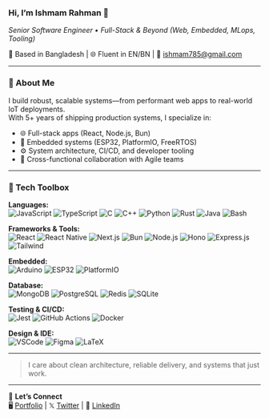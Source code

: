 ### Hi, I’m Ishmam Rahman 👋  
_Senior Software Engineer • Full-Stack & Beyond (Web, Embedded, MLops, Tooling)_

📍 Based in Bangladesh | 🌐 Fluent in EN/BN | 📧 <a href="mailto:ishmam785@gmail.com">ishmam785@gmail.com</a>

---

### 🧠 About Me

I build robust, scalable systems—from performant web apps to real-world IoT deployments.  
With 5+ years of shipping production systems, I specialize in:

- 🌐 Full-stack apps (React, Node.js, Bun)
- 🧩 Embedded systems (ESP32, PlatformIO, FreeRTOS)
- ⚙️ System architecture, CI/CD, and developer tooling
- 👥 Cross-functional collaboration with Agile teams

---

### 🧰 Tech Toolbox

**Languages:**  
![JavaScript](https://img.shields.io/badge/JavaScript-F7DF1E?logo=javascript&logoColor=000&style=flat)
![TypeScript](https://img.shields.io/badge/TypeScript-3178C6?logo=typescript&logoColor=fff&style=flat)
![C](https://img.shields.io/badge/C-A8B9CC?logo=c&logoColor=000&style=flat)
![C++](https://img.shields.io/badge/C++-00599C?logo=c%2B%2B&logoColor=fff&style=flat)
![Python](https://img.shields.io/badge/Python-3776AB?style=flat&logo=python&logoColor=FFD43B)
![Rust](https://img.shields.io/badge/Rust-DEA584?logo=rust&logoColor=000&style=flat)
![Java](https://img.shields.io/badge/Java-ED8B00?style=flat&logo=openjdk&logoColor=fff)
![Bash](https://img.shields.io/badge/Bash-4EAA25?logo=gnu-bash&logoColor=fff&style=flat)

**Frameworks & Tools:**  
![React](https://img.shields.io/badge/React-20232A?logo=react&logoColor=61DAFB&style=flat)
![React Native](https://img.shields.io/badge/React_Native-20232A?logo=react&logoColor=61DAFB&style=flat)
![Next.js](https://img.shields.io/badge/Next.js-020202?logo=next.js&logoColor=white&style=flat)
![Bun](https://img.shields.io/badge/Bun-090909?logo=bun&logoColor=FBF0DF&style=flat)
![Node.js](https://img.shields.io/badge/Node.js-090909?style=flat&logo=nodedotjs&logoColor=339933)
![Hono](https://img.shields.io/badge/Hono-090909?style=flat&logo=hono&logoColor=FF4F1F)
![Express.js](https://img.shields.io/badge/Express.js-040404?style=flat&logo=express&logoColor=white)
![Tailwind](https://img.shields.io/badge/Tailwind_CSS-090909?logo=tailwind-css&logoColor=06B6D4&style=flat)

**Embedded:**  
![Arduino](https://img.shields.io/badge/-Arduino-090909?logo=arduino&logoColor=00979D&style=flat)
![ESP32](https://img.shields.io/badge/ESP32-090909?style=flat&logo=espressif&logoColor=E7352C)
![PlatformIO](https://img.shields.io/badge/PlatformIO-090909?logo=platformio&logoColor=FF7900&style=flat)

**Database:**  
![MongoDB](https://img.shields.io/badge/MongoDB-000?logo=mongodb&logoColor=47A248&style=flat)
![PostgreSQL](https://img.shields.io/badge/PostgreSQL-000?logo=postgresql&logoColor=4169E1&style=flat)
![Redis](https://img.shields.io/badge/Redis-000?logo=redis&logoColor=DC382D&style=flat)
![SQLite](https://img.shields.io/badge/SQLite-000?logo=sqlite&logoColor=003B57&style=flat)

**Testing & CI/CD:**  
![Jest](https://img.shields.io/badge/Jest-000?logo=jest&logoColor=C21325&style=flat)
![GitHub Actions](https://img.shields.io/badge/GitHub_Actions-000?logo=github-actions&logoColor=white&style=flat)
![Docker](https://img.shields.io/badge/Docker-000?logo=docker&logoColor=2496ED&style=flat)

**Design & IDE:**  
![VSCode](https://img.shields.io/badge/VSCode-007ACC?logo=visual-studio-code&logoColor=white&style=flat)
![Figma](https://img.shields.io/badge/Figma-000?logo=figma&logoColor=F24E1E&style=flat)
![LaTeX](https://img.shields.io/badge/LaTeX-000?logo=latex&logoColor=008080&style=flat)

---

> I care about clean architecture, reliable delivery, and systems that just work.

---

🔗 **Let’s Connect**  
🖥️ [Portfolio](https://ishmam.dev) | 𝕏 [Twitter](https://x.com/ishmam_dev) | 👔 [LinkedIn](https://www.linkedin.com/in/ishmam-r)

